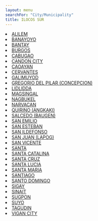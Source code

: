 ```yaml
---
layout: menu
searchFor: "City/Municipality"
title: ILOCOS SUR
---
```

<li><a class="oID" href="{{site.url}}/citymuni/2901.html" value="ILOCOS SUR, ALILEM" rel="external">ALILEM</a></li><li><a class="oID" href="{{site.url}}/citymuni/2902.html" value="ILOCOS SUR, BANAYOYO" rel="external">BANAYOYO</a></li><li><a class="oID" href="{{site.url}}/citymuni/2903.html" value="ILOCOS SUR, BANTAY" rel="external">BANTAY</a></li><li><a class="oID" href="{{site.url}}/citymuni/2904.html" value="ILOCOS SUR, BURGOS" rel="external">BURGOS</a></li><li><a class="oID" href="{{site.url}}/citymuni/2905.html" value="ILOCOS SUR, CABUGAO" rel="external">CABUGAO</a></li><li><a class="oID" href="{{site.url}}/citymuni/2906.html" value="ILOCOS SUR, CANDON  CITY" rel="external">CANDON  CITY</a></li><li><a class="oID" href="{{site.url}}/citymuni/2907.html" value="ILOCOS SUR, CAOAYAN" rel="external">CAOAYAN</a></li><li><a class="oID" href="{{site.url}}/citymuni/2908.html" value="ILOCOS SUR, CERVANTES" rel="external">CERVANTES</a></li><li><a class="oID" href="{{site.url}}/citymuni/2909.html" value="ILOCOS SUR, GALIMUYOD" rel="external">GALIMUYOD</a></li><li><a class="oID" href="{{site.url}}/citymuni/2910.html" value="ILOCOS SUR, GREGORIO DEL PILAR (CONCEPCION)" rel="external">GREGORIO DEL PILAR (CONCEPCION)</a></li><li><a class="oID" href="{{site.url}}/citymuni/2911.html" value="ILOCOS SUR, LIDLIDDA" rel="external">LIDLIDDA</a></li><li><a class="oID" href="{{site.url}}/citymuni/2912.html" value="ILOCOS SUR, MAGSINGAL" rel="external">MAGSINGAL</a></li><li><a class="oID" href="{{site.url}}/citymuni/2913.html" value="ILOCOS SUR, NAGBUKEL" rel="external">NAGBUKEL</a></li><li><a class="oID" href="{{site.url}}/citymuni/2914.html" value="ILOCOS SUR, NARVACAN" rel="external">NARVACAN</a></li><li><a class="oID" href="{{site.url}}/citymuni/2915.html" value="ILOCOS SUR, QUIRINO (ANGKAKI)" rel="external">QUIRINO (ANGKAKI)</a></li><li><a class="oID" href="{{site.url}}/citymuni/2916.html" value="ILOCOS SUR, SALCEDO (BAUGEN)" rel="external">SALCEDO (BAUGEN)</a></li><li><a class="oID" href="{{site.url}}/citymuni/2917.html" value="ILOCOS SUR, SAN EMILIO" rel="external">SAN EMILIO</a></li><li><a class="oID" href="{{site.url}}/citymuni/2918.html" value="ILOCOS SUR, SAN ESTEBAN" rel="external">SAN ESTEBAN</a></li><li><a class="oID" href="{{site.url}}/citymuni/2919.html" value="ILOCOS SUR, SAN ILDEFONSO" rel="external">SAN ILDEFONSO</a></li><li><a class="oID" href="{{site.url}}/citymuni/2920.html" value="ILOCOS SUR, SAN JUAN (LAPOG)" rel="external">SAN JUAN (LAPOG)</a></li><li><a class="oID" href="{{site.url}}/citymuni/2921.html" value="ILOCOS SUR, SAN VICENTE" rel="external">SAN VICENTE</a></li><li><a class="oID" href="{{site.url}}/citymuni/2922.html" value="ILOCOS SUR, SANTA" rel="external">SANTA</a></li><li><a class="oID" href="{{site.url}}/citymuni/2923.html" value="ILOCOS SUR, SANTA CATALINA" rel="external">SANTA CATALINA</a></li><li><a class="oID" href="{{site.url}}/citymuni/2924.html" value="ILOCOS SUR, SANTA CRUZ" rel="external">SANTA CRUZ</a></li><li><a class="oID" href="{{site.url}}/citymuni/2925.html" value="ILOCOS SUR, SANTA LUCIA" rel="external">SANTA LUCIA</a></li><li><a class="oID" href="{{site.url}}/citymuni/2926.html" value="ILOCOS SUR, SANTA MARIA" rel="external">SANTA MARIA</a></li><li><a class="oID" href="{{site.url}}/citymuni/2927.html" value="ILOCOS SUR, SANTIAGO" rel="external">SANTIAGO</a></li><li><a class="oID" href="{{site.url}}/citymuni/2928.html" value="ILOCOS SUR, SANTO DOMINGO" rel="external">SANTO DOMINGO</a></li><li><a class="oID" href="{{site.url}}/citymuni/2929.html" value="ILOCOS SUR, SIGAY" rel="external">SIGAY</a></li><li><a class="oID" href="{{site.url}}/citymuni/2930.html" value="ILOCOS SUR, SINAIT" rel="external">SINAIT</a></li><li><a class="oID" href="{{site.url}}/citymuni/2931.html" value="ILOCOS SUR, SUGPON" rel="external">SUGPON</a></li><li><a class="oID" href="{{site.url}}/citymuni/2932.html" value="ILOCOS SUR, SUYO" rel="external">SUYO</a></li><li><a class="oID" href="{{site.url}}/citymuni/2933.html" value="ILOCOS SUR, TAGUDIN" rel="external">TAGUDIN</a></li><li><a class="oID" href="{{site.url}}/citymuni/2934.html" value="ILOCOS SUR, VIGAN CITY" rel="external">VIGAN CITY</a></li>